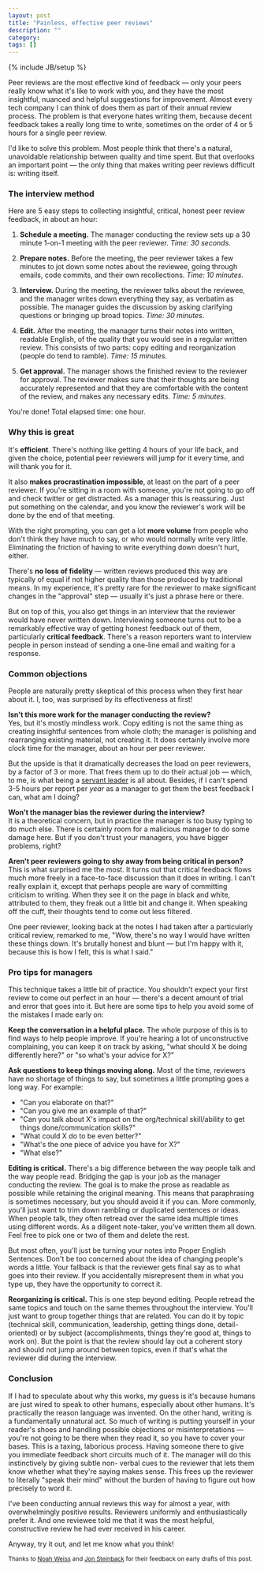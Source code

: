 ```yaml
---
layout: post
title: "Painless, effective peer reviews"
description: ""
category: 
tags: []
---
```

{% include JB/setup %}

Peer reviews are the most effective kind of feedback — only your peers really know what it's like to work with you, and
they have the most insightful, nuanced and helpful suggestions for improvement. Almost every tech company I can think of
does them as part of their annual review process. The problem is that everyone hates writing them, because decent
feedback takes a really long time to write, sometimes on the order of 4 or 5 hours for a single peer review.

I'd like to solve this problem. Most people think that there's a natural, unavoidable relationship between quality and
time spent. But that overlooks an important point — the only thing that makes writing peer reviews difficult is: writing
itself.

### The interview method

Here are 5 easy steps to collecting insightful, critical, honest peer review feedback, in about an hour:

1. **Schedule a meeting.** The manager conducting the review sets up a 30 minute 1-on-1 meeting with the peer reviewer.
_Time: 30 seconds_.

2. **Prepare notes.** Before the meeting, the peer reviewer takes a few minutes to jot down some notes about the
reviewee, going through emails, code commits, and their own recollections. _Time: 10 minutes_.

3. **Interview.** During the meeting, the reviewer talks about the reviewee, and the manager writes down everything they
say, as verbatim as possible. The manager guides the discussion by asking clarifying questions or bringing up broad
topics. _Time: 30 minutes_.

4. **Edit.** After the meeting, the manager turns their notes into written, readable English, of the quality that you
would see in a regular written review. This consists of two parts: copy editing and reorganization (people do tend to
ramble). _Time: 15 minutes_.

5. **Get approval.** The manager shows the finished review to the reviewer for approval. The reviewer makes sure that
their thoughts are being accurately represented and that they are comfortable with the content of the review, and
makes any necessary edits. _Time: 5 minutes_.

You're done! Total elapsed time: one hour.

### Why this is great

It's **efficient**. There's nothing like getting 4 hours of your life back, and given the choice, potential peer
reviewers will jump for it every time, and will thank you for it.

It also **makes procrastination impossible**, at least on the part of a peer reviewer. If you're sitting
in a room with someone, you're not going to go off and check twitter or get distracted. As a manager this is reassuring.
Just put something on the calendar, and you know the reviewer's work will be done by the end of that meeting.

With the right prompting, you can get a lot **more volume** from people who don't think they have much to say, or who would
normally write very little. Eliminating the friction of having to write everything down doesn't hurt, either.

There's **no loss of fidelity** — written reviews produced this way are typically of equal if not higher quality than those
produced by traditional means. In my experience, it's pretty rare for the reviewer to make significant changes in the
"approval" step — usually it's just a phrase here or there.

But on top of this, you also get things in an interview that the reviewer would have never written down. 
Interviewing someone turns out to be a remarkably effective way of getting honest feedback out of them, particularly **critical
feedback**. There's a reason reporters want to interview people in person instead of sending a one-line email and waiting
for a response.

### Common objections

People are naturally pretty skeptical of this process when they first hear about it. I, too, was surprised by its
effectiveness at first!

**Isn't this more work for the manager conducting the review?**<br/> Yes, but it's mostly mindless work. Copy editing is
not the same thing as creating insightful sentences from whole cloth; the manager is polishing and rearranging existing
material, not creating it. It does certainly involve more clock time for the manager, about an hour per peer reviewer.

But the upside is that it dramatically decreases the load on peer reviewers, by a factor of 3 or more. That frees them
up to do their actual job — which, to me, is what being a [servant leader](http://en.wikipedia.org/wiki/Servant_leadership)
is all about. Besides, if I can't spend 3-5 hours per report per *year* as a manager to get them the best feedback I can,
what am I doing?

**Won't the manager bias the reviewer during the interview?**<br/>
It is a theoretical concern, but in practice the manager is too busy typing to do much else. There is certainly room for
a malicious manager to do some damage here. But if you don't trust your managers, you have bigger problems, right?

**Aren't peer reviewers going to shy away from being critical in person?**<br/>
This is what surprised me the most. It turns out that critical feedback flows much more freely in a
face-to-face discussion than it does in writing. I can't really explain it, except that perhaps people are wary of
committing criticism to writing. When they see it on the page in black and white, attributed to them, they freak out a
little bit and change it. When speaking off the cuff, their thoughts tend to come out less filtered.

One peer reviewer, looking back at the notes I had taken after a particularly critical review, remarked to me, "Wow,
there's no way I would have written these things down. It's brutally honest and blunt — but I'm happy with it, because
this is how I felt, this is what I said."

### Pro tips for managers

This technique takes a little bit of practice. You shouldn't expect your first review to come out perfect in an hour —
there's a decent amount of trial and error that goes into it. But here are some tips to help you avoid some of the
mistakes I made early on:

**Keep the conversation in a helpful place.** The whole purpose of this is to find ways to help people improve. If
you're hearing a lot of unconstructive complaining, you can keep it on track by asking, "what should X be doing
differently here?" or "so what's your advice for X?"

**Ask questions to keep things moving along.** Most of the time, reviewers have no shortage of things to say, but sometimes
a little prompting goes a long way. For example:

- "Can you elaborate on that?"
- "Can you give me an example of that?"
- "Can you talk about X's impact on the org/technical skill/ability to get things done/communication skills?"
- "What could X do to be even better?"
- "What's the one piece of advice you have for X?"
- "What else?"

**Editing is critical.** There's a big difference between the way people talk and the way people read. Bridging the gap
is your job as the manager conducting the review. The goal is to make the prose as readable as possible while retaining
the original meaning. This means that paraphrasing is sometimes necessary, but you should avoid it if you can. More
commonly, you'll just want to trim down rambling or duplicated sentences or ideas. When people talk, they often retread
over the same idea multiple times using different words. As a diligent note-taker, you've written them all down. Feel
free to pick one or two of them and delete the rest.

But most often, you'll just be turning your notes into Proper English Sentences. Don't be too concerned about the idea
of changing people's words a little. Your fallback is that the reviewer gets final say as to what goes into their
review. If you accidentally misrepresent them in what you type up, they have the opportunity to correct it.

**Reorganizing is critical.** This is one step beyond editing. People retread the same topics and touch on the same
themes throughout the interview. You'll just want to group together things that are related. You can do it by topic
(technical skill, communication, leadership, getting things done, detail-oriented) or by subject (accomplishments,
things they're good at, things to work on). But the point is that the review should lay out a coherent story and should
not jump around between topics, even if that's what the reviewer did during the interview.

### Conclusion

If I had to speculate about why this works, my guess is it's because humans are just wired to speak to other humans,
especially about other humans. It's practically the reason language was invented. On the other hand, writing is a
fundamentally unnatural act. So much of writing is putting yourself in your reader's shoes and handling possible
objections or misinterpretations — you're not going to be there when they read it, so you have to cover your bases. This
is a taxing, laborious process. Having someone there to give you immediate feedback short circuits much of it. The
manager will do this instinctively by giving subtle non- verbal cues to the reviewer that lets them know whether what
they're saying makes sense. This frees up the reviewer to literally "speak their mind" without the burden of having to
figure out how precisely to word it.

I've been conducting annual reviews this way for almost a year, with overwhelmingly positive results. Reviewers
uniformly and enthusiastically prefer it. And one reviewee told me that it was the most helpful, constructive review he
had ever received in his career.

Anyway, try it out, and let me know what you think!

<span style="font-size: 9pt">
  Thanks to <a href="https://twitter.com/noah_weiss">Noah Weiss</a> and <a href="https://twitter.com/itsmejon">Jon Steinback</a>
  for their feedback on early drafts of this post.
</span>

